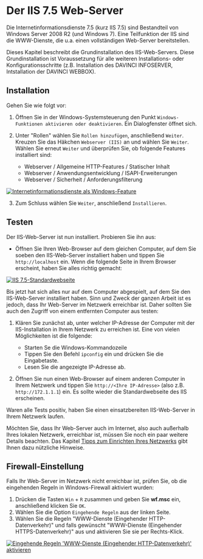 # Der IIS 7.5 Web-Server

Die Internetinformationsdienste 7.5 (kurz IIS 7.5) sind Bestandteil von Windows Server 2008 R2 (und Windows 7). Eine Teilfunktion der IIS sind die WWW-Dienste, die u.a. einen vollständigen Web-Server bereitstellen.

Dieses Kapitel beschreibt die Grundinstallation des IIS-Web-Servers. Diese Grundinstallation ist Voraussetzung für alle weiteren Installations- oder Konfigurationsschritte (z.B. Installation des DAVINCI INFOSERVER, Intstallation der DAVINCI WEBBOX).

## Installation

Gehen Sie wie folgt vor:

1. Öffnen Sie in der Windows-Systemsteuerung den Punkt `Windows-Funktionen aktivieren oder deaktivieren`. Ein Dialogfenster öffnet sich.

2. Unter "Rollen" wählen Sie `Rollen hinzufügen`, anschließend `Weiter`. Kreuzen Sie das Häkchen `Webserver (IIS)` an und wählen Sie `Weiter`. Wählen Sie erneut `Weiter` und überprüfen Sie, ob folgende Features installiert sind:

   * Webserver / Allgemeine HTTP-Features / Statischer Inhalt
   * Webserver / Anwendungsentwicklung / ISAPI-Erweiterungen
   * Webserver / Sicherheit / Anforderungsfilterung  

[![Internetinformationsdienste als Windows-Feature][1]][1]

3. Zum Schluss wählen Sie `Weiter`, anschließend `Installieren`.

## Testen

Der IIS-Web-Server ist nun installiert. Probieren Sie ihn aus:

* Öffnen Sie Ihren Web-Browser auf dem gleichen Computer, auf dem Sie soeben den IIS-Web-Server installiert haben und tippen Sie `http://localhost` ein. Wenn die folgende Seite in Ihrem Browser erscheint, haben Sie alles richtig gemacht:

[![IIS 7.5-Standardwebseite][2]][2]

Bis jetzt hat sich alles nur auf dem Computer abgespielt, auf dem Sie den IIS-Web-Server installiert haben. Sinn und Zweck der ganzen Arbeit ist es jedoch, dass Ihr Web-Server im Netzwerk erreichbar ist. Daher sollten Sie auch den Zugriff von einem entfernten Computer aus testen:

1. Klären Sie zunächst ab, unter welcher IP-Adresse der Computer mit der IIS-Installation in Ihrem  Netzwerk zu erreichen ist. Eine von vielen Möglichkeiten ist die folgende:

   * Starten Se die Windows-Kommandozeile
   * Tippen Sie den Befehl `ipconfig` ein und drücken Sie die Eingabetaste.
   * Lesen Sie die angezeigte IP-Adresse ab.

2. Öffnen Sie nun einen Web-Browser auf einem anderen Computer in Ihrem Netzwerk und tippen Sie `http://<Ihre IP-Adresse>` (also z.B. `http://172.1.1.1`) ein. Es sollte wieder die Standardwebseite des IIS erscheinen.

Waren alle Tests positiv, haben Sie einen einsatzbereiten IIS-Web-Server in Ihrem Netzwerk laufen.

Möchten Sie, dass Ihr Web-Server auch im Internet, also auch außerhalb Ihres lokalen Netzwerk, erreichbar ist, müssen Sie noch ein paar weitere Details beachten. Das Kapitel [Tipps zum Einrichten Ihres Netzwerks](../network-configuration.md) gibt Ihnen dazu nützliche Hinweise.

## Firewall-Einstellung

Falls Ihr Web-Server im Netzwerk nicht erreichbar ist, prüfen Sie, ob die eingehenden Regeln in Windows-Firewall aktiviert wurden:  

1. Drücken die Tasten `Win` + `R` zusammen und geben Sie **wf.msc** ein, anschließend klicken Sie `OK`.  
2. Wählen Sie die Option `Eingehende Regeln` aus der linken Seite.  
3. Wählen Sie die Regeln "WWW-Dienste (Eingehender HTTP-Datenverkehr)" und falls gewünscht "WWW-Dienste (Eingehender HTTPS-Datenverkehr)" aus und aktivieren Sie sie per Rechts-Klick.

[![Eingehende Regeln  &apos;WWW-Dienste (Eingehender HTTP-Datenverkehr)&apos; aktivieren][3]][3]

[1]:/assets/images/is/IIS7.5-Windows-Features.png
[2]:/assets/images/is/iis-7.5-test.png
[3]:/assets/images/is/Eingehende-Regeln-IIS.png